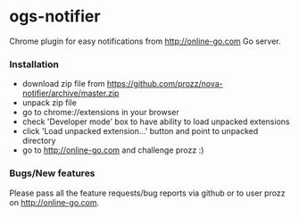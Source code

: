 ogs-notifier
=============

Chrome plugin for easy notifications from http://online-go.com Go server. 

### Installation
* download zip file from https://github.com/prozz/nova-notifier/archive/master.zip
* unpack zip file
* go to chrome://extensions in your browser
* check 'Developer mode' box to have ability to load unpacked extensions
* click 'Load unpacked extension...' button and point to unpacked directory
* go to http://online-go.com and challenge prozz :)

### Bugs/New features
Please pass all the feature requests/bug reports via github or to user prozz on http://online-go.com.
